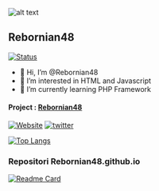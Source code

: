 ![alt text](https://avatars.githubusercontent.com/u/80138640 "Rebornian48")
## Rebornian48

[![Status](https://github-readme-stats.vercel.app/api?username=rebornian48&show_icons=true&count_private=true&theme=algolia)](https://github.com/anuraghazra/github-readme-stats)

- 👋 Hi, I’m @Rebornian48
- 👀 I’m interested in HTML and Javascript 
- 🌱 I’m currently learning PHP Framework

#### Project : [Rebornian48](https://rebornian48.github.io)

[![Website](https://img.shields.io/website?label=Rebornian48&style=for-the-badge&url=https%3A%2F%2Frebornian48.github.io)](https://rebornian48.github.io)
[![twitter](https://img.shields.io/badge/twitter-1DA1F2?style=for-the-badge&logo=twitter&logoColor=white)](https://twitter.com/Rebornian48)

[![Top Langs](https://github-readme-stats.vercel.app/api/top-langs/?username=rebornian48&layout=compact&theme=algolia&langs_count=10)](https://github.com/rebornian48)

### Repositori Rebornian48.github.io

[![Readme Card](https://github-readme-stats.vercel.app/api/pin/?username=rebornian48&show_owner=true&repo=rebornian48.github.io&theme=algolia)](https://github.com/rebornian48/rebornian48.github.io)
